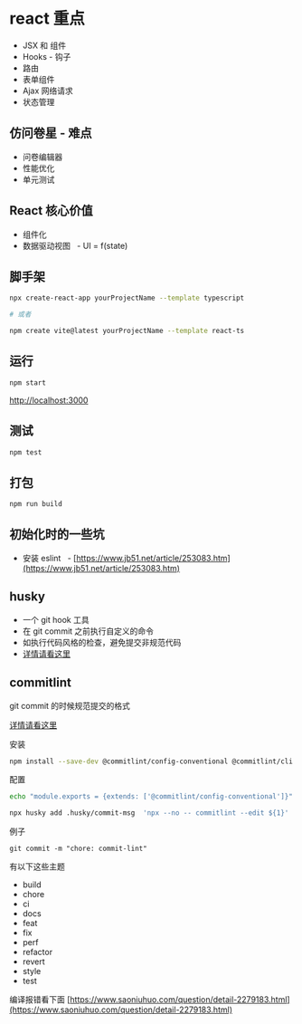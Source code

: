 # react 重点

- JSX 和 组件
- Hooks - 钩子
- 路由
- 表单组件
- Ajax 网络请求
- 状态管理

## 仿问卷星 - 难点

- 问卷编辑器
- 性能优化
- 单元测试

## React 核心价值

- 组件化
- 数据驱动视图
  - UI = f(state)

## 脚手架

```bash
npx create-react-app yourProjectName --template typescript

# 或者

npm create vite@latest yourProjectName --template react-ts
```

## 运行

```bash
npm start
```

[http://localhost:3000](http://localhost:3000/)

## 测试

```bash
npm test
```

## 打包

```bash
npm run build
```

## 初始化时的一些坑

- 安装 eslint
  - [https://www.jb51.net/article/253083.htm](https://www.jb51.net/article/253083.htm)

## husky

- 一个 git hook 工具
- 在 git commit 之前执行自定义的命令
- 如执行代码风格的检查，避免提交非规范代码
- [详情请看这里](https://github.com/typicode/husky)

## commitlint

git commit 的时候规范提交的格式

[详情请看这里](https://github.com/conventional-changelog/commitlint)

安装

```bash
npm install --save-dev @commitlint/config-conventional @commitlint/cli
```

配置

```bash
echo "module.exports = {extends: ['@commitlint/config-conventional']}" > commitlint.config.js

npx husky add .husky/commit-msg  'npx --no -- commitlint --edit ${1}'
```

例子

```bsah
git commit -m "chore: commit-lint"
```

有以下这些主题
- build
- chore
- ci
- docs
- feat
- fix
- perf
- refactor
- revert
- style
- test

编译报错看下面
[https://www.saoniuhuo.com/question/detail-2279183.html](https://www.saoniuhuo.com/question/detail-2279183.html)